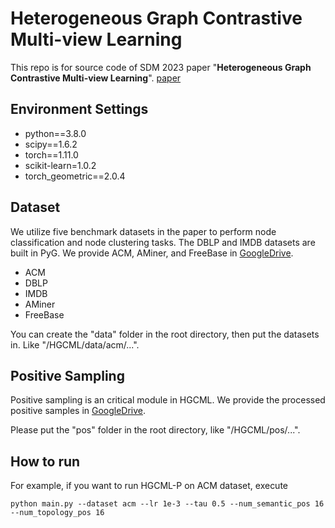 # Heterogeneous Graph Contrastive Multi-view Learning

This repo is for source code of SDM 2023 paper "**Heterogeneous Graph Contrastive Multi-view Learning**". [paper](https://arxiv.org/abs/2210.00248)

## Environment Settings

* python==3.8.0
* scipy==1.6.2
* torch==1.11.0
* scikit-learn=1.0.2
* torch_geometric==2.0.4

## Dataset

We utilize five benchmark datasets in the paper to perform node classification and node clustering tasks. The DBLP and IMDB datasets are built in PyG. We provide ACM, AMiner, and FreeBase in [GoogleDrive](https://drive.google.com/drive/folders/1kJfrSP-bMF3MZ8GJx_pHdmWOnq5Rv2R3?usp=sharing). 

* ACM
* DBLP
* IMDB
* AMiner
* FreeBase

You can create the "data" folder in the root directory, then put the datasets in. Like "/HGCML/data/acm/...". 
 
## Positive Sampling

Positive sampling is an critical module in HGCML. We provide the processed positive samples in [GoogleDrive](https://drive.google.com/drive/folders/1kJfrSP-bMF3MZ8GJx_pHdmWOnq5Rv2R3?usp=sharing).

Please put the "pos" folder in the root directory, like "/HGCML/pos/...". 

## How to run

For example, if you want to run HGCML-P on ACM dataset, execute

```
python main.py --dataset acm --lr 1e-3 --tau 0.5 --num_semantic_pos 16 --num_topology_pos 16
```
